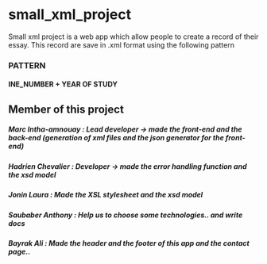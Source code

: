 # small_xml_project


Small xml project is a web app which allow people to create a record of their essay. 
This record are save in .xml format using the following pattern 

### PATTERN 

#### INE_NUMBER + YEAR OF STUDY


## Member of this project

##### Marc Intha-amnouay : Lead developer -> made the front-end and the back-end (generation of xml files and the json generator for the front-end)
##### Hadrien Chevalier : Developer -> made the error handling function and the xsd model
##### Jonin Laura : Made the XSL stylesheet and the xsd model
##### Saubaber Anthony : Help us to choose some technologies.. and write docs
##### Bayrak Ali : Made the header and the footer of this app and the contact page..
